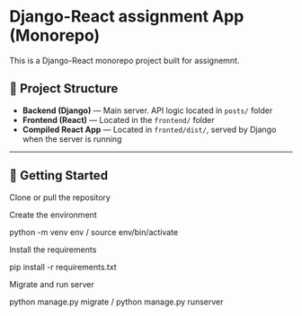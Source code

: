 # Django-React assignment App (Monorepo)

This is a Django-React monorepo project built for assignemnt.

## 📁 Project Structure

- **Backend (Django)** — Main server. API logic located in `posts/` folder
- **Frontend (React)** — Located in the `frontend/` folder
- **Compiled React App** — Located in `fronted/dist/`, served by Django when the server is running

---

## 🚀 Getting Started

Clone or pull the repository

Create the environment

python -m venv env / source env/bin/activate

Install the requirements

pip install -r requirements.txt

Migrate and run server

python manage.py migrate / python manage.py runserver

